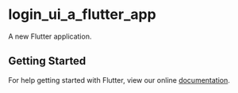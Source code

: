 # login_ui_a_flutter_app

A new Flutter application.

## Getting Started

For help getting started with Flutter, view our online
[documentation](https://flutter.io/).
